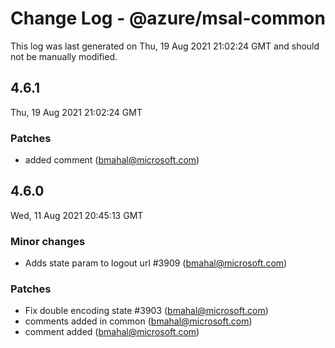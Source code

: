 # Change Log - @azure/msal-common

This log was last generated on Thu, 19 Aug 2021 21:02:24 GMT and should not be manually modified.

<!-- Start content -->

## 4.6.1

Thu, 19 Aug 2021 21:02:24 GMT

### Patches

- added comment (bmahal@microsoft.com)

## 4.6.0

Wed, 11 Aug 2021 20:45:13 GMT

### Minor changes

- Adds state param to logout url #3909 (bmahal@microsoft.com)

### Patches

- Fix double encoding state #3903 (bmahal@microsoft.com)
- comments added in common (bmahal@microsoft.com)
- comment added (bmahal@microsoft.com)
